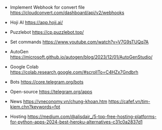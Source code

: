 - Implement Webhook for convert file
  https://cloudconvert.com/dashboard/api/v2/webhooks

- Hoji AI
  https://app.hoji.ai/

- Puzzlebot
  https://cp.puzzlebot.top/

- Set commands
  https://www.youtube.com/watch?v=V7G9sTUQq7A

- AutoGen
  https://microsoft.github.io/autogen/blog/2023/12/01/AutoGenStudio/

- Google Colab
  https://colab.research.google.com/#scrollTo=C4HZx7Gndbrh

- Bots
  https://core.telegram.org/bots

- Open-source
  https://telegram.org/apps

- News
  https://vneconomy.vn/chung-khoan.htm
  https://cafef.vn/tim-kiem.chn?keywords=fpt

- Hosting
  https://medium.com/@alisdair_/5-top-free-hosting-platforms-for-python-apps-2024-best-heroku-alternatives-c31c0a2837d1
